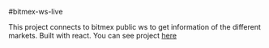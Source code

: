 #bitmex-ws-live

This project connects to bitmex public ws to get information of the different markets.
Built with react. You can see project [here](https://jmn8718.github.io/bitmex-ws-live)
